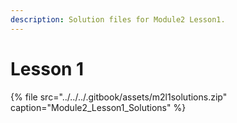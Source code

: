 ```yaml
---
description: Solution files for Module2 Lesson1.
---
```


# Lesson 1

{% file src="../../../.gitbook/assets/m2l1solutions.zip" caption="Module2\_Lesson1\_Solutions" %}

 

